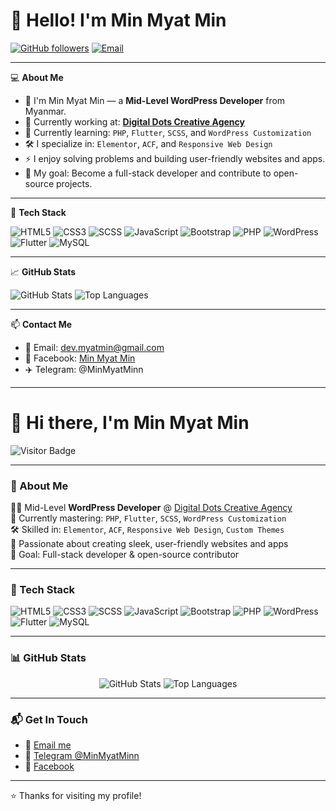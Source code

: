 # 👋 Hello! I'm Min Myat Min

[![GitHub followers](https://img.shields.io/github/followers/minmyatmin?label=Follow&style=social)](https://github.com/minmyatmin)
[![Email](https://img.shields.io/badge/Email-dev.myatmin@gmail.com-red?logo=gmail&logoColor=white)](mailto:dev.myatmin@gmail.com)

---

💻 **About Me**

- 👋 I'm Min Myat Min — a **Mid-Level WordPress Developer** from Myanmar.
- 💼 Currently working at: **[Digital Dots Creative Agency](https://digitaldots.com.mm)** 
- 🌱 Currently learning: `PHP`, `Flutter`, `SCSS`, and `WordPress Customization`
- 🛠️ I specialize in: `Elementor`, `ACF`, and `Responsive Web Design`
- ⚡ I enjoy solving problems and building user-friendly websites and apps.
- 🎯 My goal: Become a full-stack developer and contribute to open-source projects.

---

🔧 **Tech Stack**

![HTML5](https://img.shields.io/badge/-HTML5-E34F26?logo=html5&logoColor=white)
![CSS3](https://img.shields.io/badge/-CSS3-1572B6?logo=css3&logoColor=white)
![SCSS](https://img.shields.io/badge/-SCSS-CC6699?logo=sass&logoColor=white)
![JavaScript](https://img.shields.io/badge/-JavaScript-F7DF1E?logo=javascript&logoColor=black)
![Bootstrap](https://img.shields.io/badge/-Bootstrap-7952B3?logo=bootstrap&logoColor=white)
![PHP](https://img.shields.io/badge/-PHP-777BB4?logo=php&logoColor=white)
![WordPress](https://img.shields.io/badge/-WordPress-21759B?logo=wordpress&logoColor=white)
![Flutter](https://img.shields.io/badge/-Flutter-02569B?logo=flutter&logoColor=white)
![MySQL](https://img.shields.io/badge/-MySQL-4479A1?logo=mysql&logoColor=white)


---

📈 **GitHub Stats**

![GitHub Stats](https://github-readme-stats.vercel.app/api?username=minmyatmin&show_icons=true&theme=radical)
![Top Languages](https://github-readme-stats.vercel.app/api/top-langs/?username=minmyatmin&layout=compact&theme=radical)

---

📫 **Contact Me**

- 📧 Email: [dev.myatmin@gmail.com](mailto:dev.myatmin@gmail.com)
- 📘 Facebook: [Min Myat Min](https://www.facebook.com/share/1GDtQn7nGk/)
- ✈️ Telegram: @MinMyatMinn

---


# 👋 Hi there, I'm Min Myat Min

![Visitor Badge](https://visitor-badge.laobi.icu/badge?page_id=Dev-MinMyatMin)

---

### 💼 About Me

👨‍💻 Mid-Level **WordPress Developer** @ [Digital Dots Creative Agency](https://digitaldots.agency)  
🌱 Currently mastering: `PHP`, `Flutter`, `SCSS`, `WordPress Customization`  
🛠️ Skilled in: `Elementor`, `ACF`, `Responsive Web Design`, `Custom Themes`  
🚀 Passionate about creating sleek, user-friendly websites and apps  
🎯 Goal: Full-stack developer & open-source contributor  

---

### 🧰 Tech Stack

<div>
  <img src="https://img.shields.io/badge/HTML5-E34F26?logo=html5&logoColor=white&style=for-the-badge" alt="HTML5" />
  <img src="https://img.shields.io/badge/CSS3-1572B6?logo=css3&logoColor=white&style=for-the-badge" alt="CSS3" />
  <img src="https://img.shields.io/badge/SCSS-CC6699?logo=sass&logoColor=white&style=for-the-badge" alt="SCSS" />
  <img src="https://img.shields.io/badge/JavaScript-F7DF1E?logo=javascript&logoColor=black&style=for-the-badge" alt="JavaScript" />
  <img src="https://img.shields.io/badge/Bootstrap-7952B3?logo=bootstrap&logoColor=white&style=for-the-badge" alt="Bootstrap" />
  <img src="https://img.shields.io/badge/PHP-777BB4?logo=php&logoColor=white&style=for-the-badge" alt="PHP" />
  <img src="https://img.shields.io/badge/WordPress-21759B?logo=wordpress&logoColor=white&style=for-the-badge" alt="WordPress" />
  <img src="https://img.shields.io/badge/Flutter-02569B?logo=flutter&logoColor=white&style=for-the-badge" alt="Flutter" />
  <img src="https://img.shields.io/badge/MySQL-4479A1?logo=mysql&logoColor=white&style=for-the-badge" alt="MySQL" />
</div>

---

### 📊 GitHub Stats

<div align="center">
  <img src="https://github-readme-stats.vercel.app/api?username=Dev-MinMyatMin&show_icons=true&theme=radical&count_private=true" alt="GitHub Stats" />
  <img src="https://github-readme-stats.vercel.app/api/top-langs/?username=Dev-MinMyatMin&layout=compact&theme=radical" alt="Top Languages" />
</div>

---

### 📬 Get In Touch

- 📧 [Email me](mailto:dev.myatmin@gmail.com)  
- 💬 [Telegram @MinMyatMinn](https://t.me/MinMyatMinn)  
- 📘 [Facebook](https://www.facebook.com/share/1GDtQn7nGk/)  

---

⭐️ Thanks for visiting my profile!


